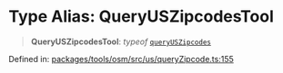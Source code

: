 # Type Alias: QueryUSZipcodesTool

> **QueryUSZipcodesTool**: *typeof* [`queryUSZipcodes`](../variables/queryUSZipcodes.md)

Defined in: [packages/tools/osm/src/us/queryZipcode.ts:155](https://github.com/GeoDaCenter/openassistant/blob/37d127dc7a76d6b5cf9de906c055e4c904e3dfed/packages/tools/osm/src/us/queryZipcode.ts#L155)
